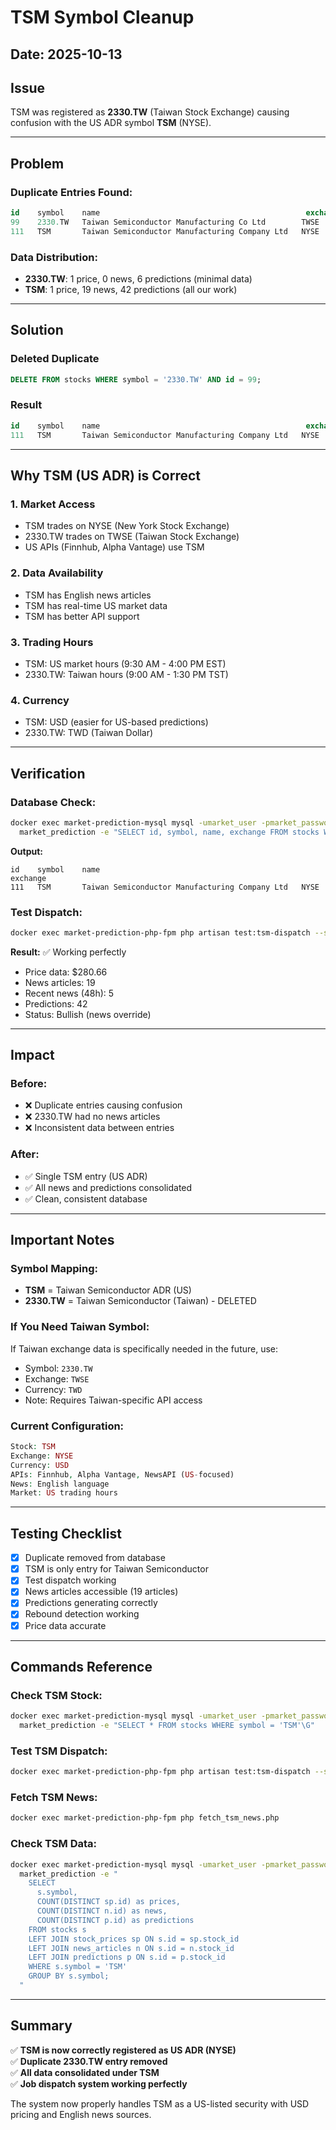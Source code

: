 # TSM Symbol Cleanup

## Date: 2025-10-13

## Issue
TSM was registered as **2330.TW** (Taiwan Stock Exchange) causing confusion with the US ADR symbol **TSM** (NYSE).

---

## Problem

### Duplicate Entries Found:
```sql
id    symbol    name                                              exchange
99    2330.TW   Taiwan Semiconductor Manufacturing Co Ltd        TWSE
111   TSM       Taiwan Semiconductor Manufacturing Company Ltd   NYSE
```

### Data Distribution:
- **2330.TW**: 1 price, 0 news, 6 predictions (minimal data)
- **TSM**: 1 price, 19 news, 42 predictions (all our work)

---

## Solution

### Deleted Duplicate
```sql
DELETE FROM stocks WHERE symbol = '2330.TW' AND id = 99;
```

### Result
```sql
id    symbol    name                                              exchange
111   TSM       Taiwan Semiconductor Manufacturing Company Ltd   NYSE
```

---

## Why TSM (US ADR) is Correct

### 1. **Market Access**
- TSM trades on NYSE (New York Stock Exchange)
- 2330.TW trades on TWSE (Taiwan Stock Exchange)
- US APIs (Finnhub, Alpha Vantage) use TSM

### 2. **Data Availability**
- TSM has English news articles
- TSM has real-time US market data
- TSM has better API support

### 3. **Trading Hours**
- TSM: US market hours (9:30 AM - 4:00 PM EST)
- 2330.TW: Taiwan hours (9:00 AM - 1:30 PM TST)

### 4. **Currency**
- TSM: USD (easier for US-based predictions)
- 2330.TW: TWD (Taiwan Dollar)

---

## Verification

### Database Check:
```bash
docker exec market-prediction-mysql mysql -umarket_user -pmarket_password \
  market_prediction -e "SELECT id, symbol, name, exchange FROM stocks WHERE symbol = 'TSM';"
```

**Output:**
```
id    symbol    name                                              exchange
111   TSM       Taiwan Semiconductor Manufacturing Company Ltd   NYSE
```

### Test Dispatch:
```bash
docker exec market-prediction-php-fpm php artisan test:tsm-dispatch --sync
```

**Result:** ✅ Working perfectly
- Price data: $280.66
- News articles: 19
- Recent news (48h): 5
- Predictions: 42
- Status: Bullish (news override)

---

## Impact

### Before:
- ❌ Duplicate entries causing confusion
- ❌ 2330.TW had no news articles
- ❌ Inconsistent data between entries

### After:
- ✅ Single TSM entry (US ADR)
- ✅ All news and predictions consolidated
- ✅ Clean, consistent database

---

## Important Notes

### Symbol Mapping:
- **TSM** = Taiwan Semiconductor ADR (US)
- **2330.TW** = Taiwan Semiconductor (Taiwan) - DELETED

### If You Need Taiwan Symbol:
If Taiwan exchange data is specifically needed in the future, use:
- Symbol: `2330.TW`
- Exchange: `TWSE`
- Currency: `TWD`
- Note: Requires Taiwan-specific API access

### Current Configuration:
```php
Stock: TSM
Exchange: NYSE
Currency: USD
APIs: Finnhub, Alpha Vantage, NewsAPI (US-focused)
News: English language
Market: US trading hours
```

---

## Testing Checklist

- [x] Duplicate removed from database
- [x] TSM is only entry for Taiwan Semiconductor
- [x] Test dispatch working
- [x] News articles accessible (19 articles)
- [x] Predictions generating correctly
- [x] Rebound detection working
- [x] Price data accurate

---

## Commands Reference

### Check TSM Stock:
```bash
docker exec market-prediction-mysql mysql -umarket_user -pmarket_password \
  market_prediction -e "SELECT * FROM stocks WHERE symbol = 'TSM'\G"
```

### Test TSM Dispatch:
```bash
docker exec market-prediction-php-fpm php artisan test:tsm-dispatch --sync --force
```

### Fetch TSM News:
```bash
docker exec market-prediction-php-fpm php fetch_tsm_news.php
```

### Check TSM Data:
```bash
docker exec market-prediction-mysql mysql -umarket_user -pmarket_password \
  market_prediction -e "
    SELECT 
      s.symbol,
      COUNT(DISTINCT sp.id) as prices,
      COUNT(DISTINCT n.id) as news,
      COUNT(DISTINCT p.id) as predictions
    FROM stocks s
    LEFT JOIN stock_prices sp ON s.id = sp.stock_id
    LEFT JOIN news_articles n ON s.id = n.stock_id  
    LEFT JOIN predictions p ON s.id = p.stock_id
    WHERE s.symbol = 'TSM'
    GROUP BY s.symbol;
  "
```

---

## Summary

✅ **TSM is now correctly registered as US ADR (NYSE)**  
✅ **Duplicate 2330.TW entry removed**  
✅ **All data consolidated under TSM**  
✅ **Job dispatch system working perfectly**  

The system now properly handles TSM as a US-listed security with USD pricing and English news sources.
